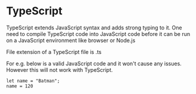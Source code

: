 #  TypeScript

TypeScript extends JavaScript syntax and adds strong typing to it.
One need to compile TypeScript code into JavaScript code before it can be run on
a JavaScript environment like browser or Node.js

File extension of a TypeScript file is .ts

For e.g. below is a valid JavaScript code and it won't cause any issues. However
this will not work with TypeScript.

```
let name = "Batman";
name = 120
```
